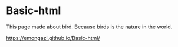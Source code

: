 # Basic-html
This page made about bird. Because birds is the nature in the world.

https://emongazi.github.io/Basic-html/

